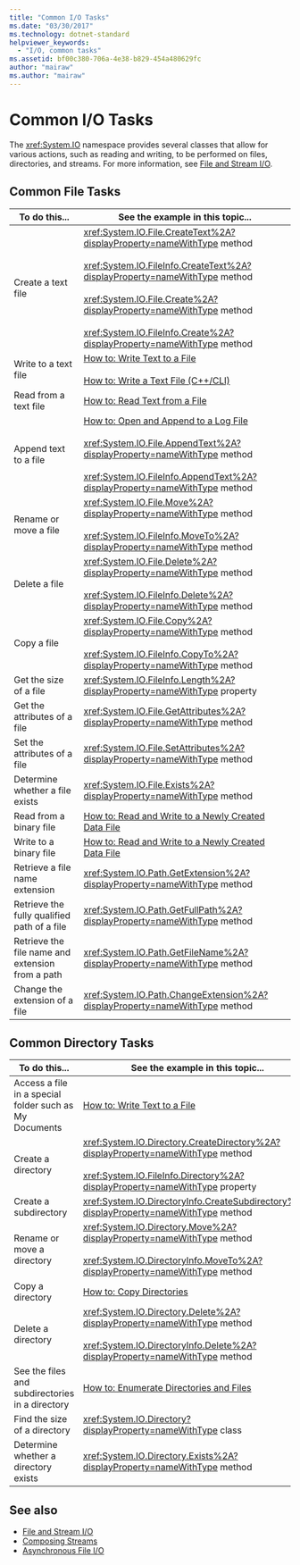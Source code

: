 ```yaml
---
title: "Common I/O Tasks"
ms.date: "03/30/2017"
ms.technology: dotnet-standard
helpviewer_keywords: 
  - "I/O, common tasks"
ms.assetid: bf00c380-706a-4e38-b829-454a480629fc
author: "mairaw"
ms.author: "mairaw"
---
```

# Common I/O Tasks
The <xref:System.IO> namespace provides several classes that allow for various actions, such as reading and writing, to be performed on files, directories, and streams. For more information, see [File and Stream I/O](../../../docs/standard/io/index.md).  
  
## Common File Tasks  
  
|To do this...|See the example in this topic...|  
|-------------------|--------------------------------------|  
|Create a text file|<xref:System.IO.File.CreateText%2A?displayProperty=nameWithType> method<br /><br /> <xref:System.IO.FileInfo.CreateText%2A?displayProperty=nameWithType> method<br /><br /> <xref:System.IO.File.Create%2A?displayProperty=nameWithType> method<br /><br /> <xref:System.IO.FileInfo.Create%2A?displayProperty=nameWithType> method|  
|Write to a text file|[How to: Write Text to a File](../../../docs/standard/io/how-to-write-text-to-a-file.md)<br /><br /> [How to: Write a Text File (C++/CLI)](/cpp/dotnet/how-to-write-a-text-file-cpp-cli)|  
|Read from a text file|[How to: Read Text from a File](../../../docs/standard/io/how-to-read-text-from-a-file.md)|  
|Append text to a file|[How to: Open and Append to a Log File](../../../docs/standard/io/how-to-open-and-append-to-a-log-file.md)<br /><br /> <xref:System.IO.File.AppendText%2A?displayProperty=nameWithType> method<br /><br /> <xref:System.IO.FileInfo.AppendText%2A?displayProperty=nameWithType> method|  
|Rename or move a file|<xref:System.IO.File.Move%2A?displayProperty=nameWithType> method<br /><br /> <xref:System.IO.FileInfo.MoveTo%2A?displayProperty=nameWithType> method|  
|Delete a file|<xref:System.IO.File.Delete%2A?displayProperty=nameWithType> method<br /><br /> <xref:System.IO.FileInfo.Delete%2A?displayProperty=nameWithType> method|  
|Copy a file|<xref:System.IO.File.Copy%2A?displayProperty=nameWithType> method<br /><br /> <xref:System.IO.FileInfo.CopyTo%2A?displayProperty=nameWithType> method|  
|Get the size of a file|<xref:System.IO.FileInfo.Length%2A?displayProperty=nameWithType> property|  
|Get the attributes of a file|<xref:System.IO.File.GetAttributes%2A?displayProperty=nameWithType> method|  
|Set the attributes of a file|<xref:System.IO.File.SetAttributes%2A?displayProperty=nameWithType> method|  
|Determine whether a file exists|<xref:System.IO.File.Exists%2A?displayProperty=nameWithType> method|  
|Read from a binary file|[How to: Read and Write to a Newly Created Data File](../../../docs/standard/io/how-to-read-and-write-to-a-newly-created-data-file.md)|  
|Write to a binary file|[How to: Read and Write to a Newly Created Data File](../../../docs/standard/io/how-to-read-and-write-to-a-newly-created-data-file.md)|  
|Retrieve a file name extension|<xref:System.IO.Path.GetExtension%2A?displayProperty=nameWithType> method|  
|Retrieve the fully qualified path of a file|<xref:System.IO.Path.GetFullPath%2A?displayProperty=nameWithType> method|  
|Retrieve the file name and extension from a path|<xref:System.IO.Path.GetFileName%2A?displayProperty=nameWithType> method|  
|Change the extension of a file|<xref:System.IO.Path.ChangeExtension%2A?displayProperty=nameWithType> method|  
  
## Common Directory Tasks  
  
|To do this...|See the example in this topic...|  
|-------------------|--------------------------------------|  
|Access a file in a special folder such as My Documents|[How to: Write Text to a File](../../../docs/standard/io/how-to-write-text-to-a-file.md)|  
|Create a directory|<xref:System.IO.Directory.CreateDirectory%2A?displayProperty=nameWithType> method<br /><br /> <xref:System.IO.FileInfo.Directory%2A?displayProperty=nameWithType> property|  
|Create a subdirectory|<xref:System.IO.DirectoryInfo.CreateSubdirectory%2A?displayProperty=nameWithType> method|  
|Rename or move a directory|<xref:System.IO.Directory.Move%2A?displayProperty=nameWithType> method<br /><br /> <xref:System.IO.DirectoryInfo.MoveTo%2A?displayProperty=nameWithType> method|  
|Copy a directory|[How to: Copy Directories](../../../docs/standard/io/how-to-copy-directories.md)|  
|Delete a directory|<xref:System.IO.Directory.Delete%2A?displayProperty=nameWithType> method<br /><br /> <xref:System.IO.DirectoryInfo.Delete%2A?displayProperty=nameWithType> method|  
|See the files and subdirectories in a directory|[How to: Enumerate Directories and Files](../../../docs/standard/io/how-to-enumerate-directories-and-files.md)|  
|Find the size of a directory|<xref:System.IO.Directory?displayProperty=nameWithType> class|  
|Determine whether a directory exists|<xref:System.IO.Directory.Exists%2A?displayProperty=nameWithType> method|  
  
## See also

- [File and Stream I/O](../../../docs/standard/io/index.md)  
- [Composing Streams](../../../docs/standard/io/composing-streams.md)  
- [Asynchronous File I/O](../../../docs/standard/io/asynchronous-file-i-o.md)
